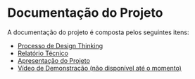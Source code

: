 # Documentação do Projeto

A documentação do projeto é composta pelos seguintes itens: 

 - [Processo de Design Thinking](concepcao/Mobilidade%20Urbana%20-%20BUZZ%C3%83O%20Design%20Thinking.pdf)
 - [Relatório Técnico](relatorio/Relatorio%20Tecnico%20-%20TEMPLATE.md)
 - [Apresentação do Projeto](apresentacao/Apresenta%C3%A7%C3%A3o-Buzzao.pptx)
 - [Vídeo de Demonstração (não disponível até o momento)](https://youtube.com) 

